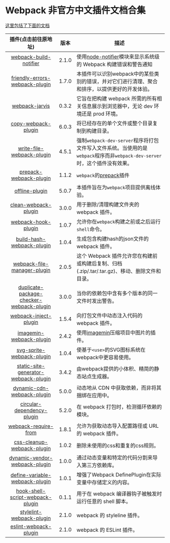 [imagemin]:https://github.com/imagemin/imagemin
[node-notifier]:https://github.com/mikaelbr/node-notifier
[webpack-build-notifier]:https://github.com/RoccoC/webpack-build-notifier#readme
[friendly-errors-webpack-plugin]:https://github.com/geowarin/friendly-errors-webpack-plugin
[webpack-jarvis]:https://github.com/zouhir/jarvis
[copy-webpack-plugin]:https://github.com/webpack-contrib/copy-webpack-plugin
[write-file-webpack-plugin]:https://github.com/gajus/write-file-webpack-plugin
[prepack-webpack-plugin]:https://github.com/gajus/prepack-webpack-plugin
[offline-plugin]:https://github.com/NekR/offline-plugin
[clean-webpack-plugin]:https://github.com/johnagan/clean-webpack-plugin
[webpack-hook-plugin]:https://github.com/tienne/webpack-hook-plugin
[build-hash-webpack-plugin]:https://github.com/Cosium/build-hash-webpack-plugin
[webpack-file-manager-plugin]:https://github.com/gregnb/filemanager-webpack-plugin
[duplicate-package-checker-webpack-plugin]:https://github.com/darrenscerri/duplicate-package-checker-webpack-plugin
[webpack-inject-plugin]:https://github.com/adierkens/webpack-inject-plugin
[imagemin-webpack-plugin]:https://github.com/Klathmon/imagemin-webpack-plugin
[svg-sprite-webpack-plugin]:https://github.com/TodayTix/svg-sprite-webpack-plugin
[static-site-generator-webpack-plugin]:https://github.com/markdalgleish/static-site-generator-webpack-plugin 
[dynamic-cdn-webpack-plugin]:https://github.com/mastilver/dynamic-cdn-webpack-plugin
[circular-dependency-plugin]:https://github.com/aackerman/circular-dependency-plugin
[webpack-require-from]:https://github.com/agoldis/webpack-require-from
[css-cleanup-webpack-plugin]:https://github.com/do-web/css-cleanup-webpack-plugin
[dynamic-vendor-webpack-plugin]:https://github.com/lsagetlethias/dynamic-vendor-webpack-plugin
[define-variable-webpack-plugin]:https://github.com/lsagetlethias/define-variable-webpack-plugin
[hook-shell-script-webpack-plugin]:https://github.com/drewloomer/hook-shell-script-webpack-plugin
[stylelint-webpack-plugin]:https://github.com/webpack-contrib/stylelint-webpack-plugin
[eslint-webpack-plugin]:https://github.com/webpack-contrib/eslint-webpack-plugin


# Webpack 非官方中文插件文档合集

[这里包括了下面的文档](https://chinabigpan.github.io/webpack-plugins-docs-cn/)

| 插件(点击前往原地址) | 版本 | 描述 |
|:---:| --- | --- |
| [webpack-build-notifier][webpack-build-notifier] | 2.1.0 | 使用[node-notifier][node-notifier]模块来显示系统级的 Webpack 构建错误和警告通知 |
| [friendly-errors-webpack-plugin][friendly-errors-webpack-plugin]| 1.7.0 | 本插件可以识别webpack中的某些类别的错误，并对它们进行清理、聚合和排序，以提供更好的开发体验。 |
| [webpack-jarvis][webpack-jarvis]| 0.3.2 | 它旨在把构建 webpack 所需的所有相关信息展示到浏览器中，无论 dev 环境还是 prod 环境。 |
| [copy-webpack-plugin][copy-webpack-plugin] | 6.0.3 | 将已经存在的单个文件或整个目录复制到构建目录。 |
| [write-file-webpack-plugin][write-file-webpack-plugin] | 4.5.1 | 强制`webpack-dev-server`程序将打包文件写入文件系统。当使用的是`webpack`程序而非`webpack-dev-server`时，这个插件没有效果。|
| [prepack-webpack-plugin][prepack-webpack-plugin] | 1.1.2 | `webpack`的[prepack](https://prepack.io/)插件 |
| [offline-plugin][offline-plugin] | 5.0.7 | 本插件旨在为`webpack`项目提供离线体验。 |
| [clean-webpack-plugin][clean-webpack-plugin] | 3.0.0 | 用于删除/清理构建文件夹的 webpack 插件。|
| [webpack-hook-plugin][webpack-hook-plugin] | 1.0.7 | 允许你在`webpack`构建之前或之后运行`shell`命令。 |
| [build-hash-webpack-plugin][build-hash-webpack-plugin] | 1.0.4 | 生成包含构建hash的json文件的 webpack 插件。|
| [webpack-file-manager-plugin][webpack-file-manager-plugin] | 2.0.5 | 这个 Webpack 插件允许您在构建前或构建后复制、归档(.zip/.tar/.tar.gz)、移动、删除文件和目录。|
| [duplicate-package-checker-webpack-plugin][duplicate-package-checker-webpack-plugin] | 3.0.0 | 当你的依赖包中含有多个版本的同一文件时发出警告。|
| [webpack-inject-plugin][webpack-inject-plugin] | 1.5.4 | 向打包文件中动态注入代码的 webpack 插件。 |
| [imagemin-webpack-plugin][imagemin-webpack-plugin] | 2.4.2 | 使用[imagemin][imagemin]压缩项目中图片的插件。 |
| [svg-sprite-webpack-plugin][svg-sprite-webpack-plugin] | 1.0.4 | 使基于`<use>`的SVG图标系统在webpack中更容易使用。|
| [static-site-generator-webpack-plugin][static-site-generator-webpack-plugin] | 3.4.2 | 由webpack提供的小体积、精简的静态站点生成器。 |
| [dynamic-cdn-webpack-plugin][dynamic-cdn-webpack-plugin] | 5.0.0 | 动态地从 CDN 中获取依赖，而非将其捆绑在应用中。  |
| [circular-dependency-plugin][circular-dependency-plugin] | 5.2.0 | 在 webpack 打包时，检测循环依赖的模块。 |
| [webpack-require-from][webpack-require-from] | 1.8.1 | 允许为获取动态导入配置路径或 URL 的 webpack 插件。 |
| [css-cleanup-webpack-plugin][css-cleanup-webpack-plugin] | 1.0.2 | 删除未使用的css和重复的css规则。 |
| [dynamic-vendor-webpack-plugin][dynamic-vendor-webpack-plugin] | 1.0.0 | 通过动态变量和特定的代码分割来导入第三方依赖库。|
| [define-variable-webpack-plugin][define-variable-webpack-plugin] | 1.0.1 | 增强了Webpack DefinePlugin在实际变量中存储定义的内容。 |
| [hook-shell-script-webpack-plugin][hook-shell-script-webpack-plugin] | 0.1.1 | 用于在 webpack 编译器钩子被触发时运行任意的 shell 脚本。|
| [stylelint-webpack-plugin][stylelint-webpack-plugin] | 2.1.0 | webpack 的 styleline 插件。|
| [eslint-webpack-plugin][eslint-webpack-plugin] | 2.1.0 | webpack 的 ESLint 插件。|
